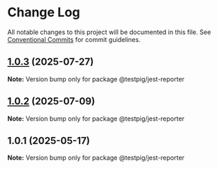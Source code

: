 # Change Log

All notable changes to this project will be documented in this file.
See [Conventional Commits](https://conventionalcommits.org) for commit guidelines.

## [1.0.3](https://github.com/testpig-io/node-reporters/compare/@testpig/jest-reporter@1.0.2...@testpig/jest-reporter@1.0.3) (2025-07-27)

**Note:** Version bump only for package @testpig/jest-reporter





## [1.0.2](https://github.com/testpig-io/node-reporters/compare/@testpig/jest-reporter@1.0.1...@testpig/jest-reporter@1.0.2) (2025-07-09)

**Note:** Version bump only for package @testpig/jest-reporter





## 1.0.1 (2025-05-17)

**Note:** Version bump only for package @testpig/jest-reporter
